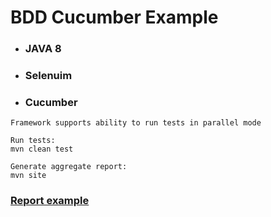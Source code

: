 # BDD Cucumber Example

+ ### JAVA 8
+ ### Selenuim
+ ### Cucumber

```
Framework supports ability to run tests in parallel mode

Run tests:
mvn clean test

Generate aggregate report:
mvn site
```
### [Report example](https://drive.google.com/open?id=1M1UpxZYVT4UnA_zADBuJ2_h-rk9LQmaT)
